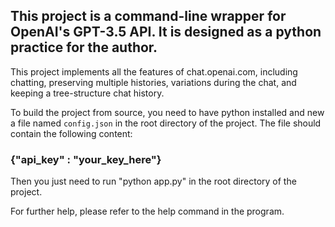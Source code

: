 ## This project is a command-line wrapper for OpenAI's GPT-3.5 API. It is designed as a python practice for the author.

This project implements all the features of chat.openai.com, including chatting, preserving multiple histories, variations during the chat, and keeping a tree-structure chat history.

To build the project from source, you need to have python installed and new a file named `config.json` in the root directory of the project. The file should contain the following content:
### {"api_key" : "your_key_here"}
Then you just need to run "python app.py" in the root directory of the project.

For further help, please refer to the help command in the program.